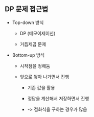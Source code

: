 ## DP 문제 접근법

- Top-down 방식
  
  - DP (메모이제이션)
  
  - 거듭제곱 문제

- Bottom-up 방식
  
  - 시작점을 정해둠
  
  - 앞으로 쌓아 나가면서 진행
    
    - 기존 값을 활용
    
    - 정답을 계산해서 저장하면서 진행
    
    - -> 점화식을 구하는 경우가 많음
